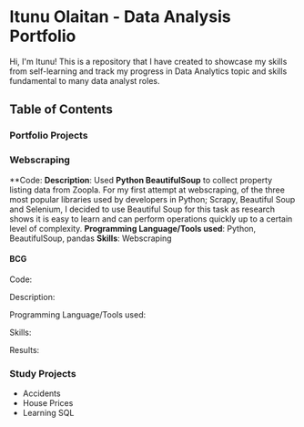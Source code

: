 # Itunu Olaitan - Data Analysis Portfolio

Hi, I'm Itunu! This is a repository that I have created to showcase my skills from self-learning and track my progress in Data Analytics topic and skills fundamental to many data analyst roles.


## Table of Contents



### Portfolio Projects


### Webscraping 
**Code:
**Description**: Used **Python BeautifulSoup** to collect property listing data from Zoopla. For my first attempt at webscraping, of the three most popular libraries used by developers in Python; Scrapy, Beautiful Soup and Selenium, I decided to use Beautiful Soup for this task as research shows it is easy to learn and can perform operations quickly up to a certain level of complexity. 
**Programming Language/Tools used**: Python, BeautifulSoup, pandas
**Skills**: Webscraping 




#### BCG
Code: 

Description:

Programming Language/Tools used:

Skills:

Results: 







### Study Projects
- Accidents
- House Prices
- Learning SQL
